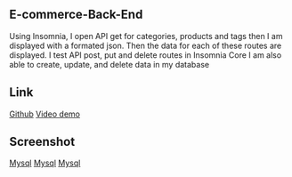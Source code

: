 ## E-commerce-Back-End

Using Insomnia, I open API get for categories, products and tags
then I am displayed with a formated json.
Then the data for each of these routes are displayed.
I test API post, put and delete routes in Insomnia Core
I am also able to create, update, and delete data in my database

## Link

[Github](https://github.com/siahmoymajid/E-commerce-Back-End)
[Video demo]()

## Screenshot

[Mysql](./Develop/images/mysql1.PNG)
[Mysql](./Develop/images/mysql2.PNG)
[Mysql](./Develop/images/mysql3.PNG)
